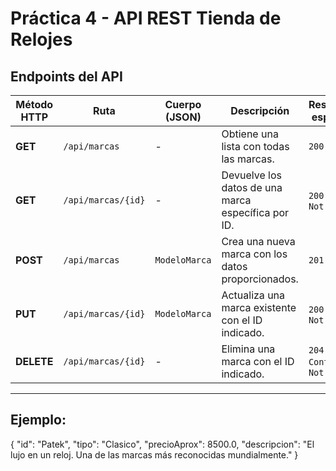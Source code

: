 # Práctica 4 - API REST Tienda de Relojes

## Endpoints del API

| Método HTTP | Ruta                     | Cuerpo (JSON)                  | Descripción                                               | Respuestas esperadas              |
|-------------|--------------------------|--------------------------------|------------------------------------------------------------|-----------------------------------|
| **GET**     | `/api/marcas`           | -                              | Obtiene una lista con todas las marcas.                   | `200 OK`                          |
| **GET**     | `/api/marcas/{id}`      | -                              | Devuelve los datos de una marca específica por ID.         | `200 OK`, `404 Not Found`         |
| **POST**    | `/api/marcas`           | `ModeloMarca`                  | Crea una nueva marca con los datos proporcionados.         | `201 Created`                     |
| **PUT**     | `/api/marcas/{id}`      | `ModeloMarca`                  | Actualiza una marca existente con el ID indicado.          | `200 OK`, `404 Not Found`         |
| **DELETE**  | `/api/marcas/{id}`      | -                              | Elimina una marca con el ID indicado.                      | `204 No Content`, `404 Not Found` |

---

## Ejemplo:
{
  "id": "Patek",
  "tipo": "Clasico",
  "precioAprox": 8500.0,
  "descripcion": "El lujo en un reloj. Una de las marcas más reconocidas mundialmente."
}
